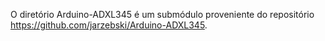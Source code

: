 O diretório Arduino-ADXL345 é um submódulo proveniente do repositório https://github.com/jarzebski/Arduino-ADXL345.

